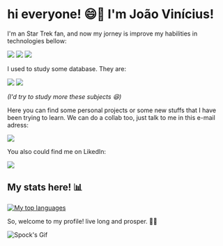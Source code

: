 <h1> hi everyone! 😄🖖 I'm João Vinícius! </h1>

<p>I'm an Star Trek fan, and now my jorney is improve my habilities in technologies bellow:</p>

![](https://img.shields.io/badge/C-00599C?style=for-the-badge&logo=c&logoColor=white)
![](https://img.shields.io/badge/Java-ED8B00?style=for-the-badge&logo=java&logoColor=white)
![](https://img.shields.io/badge/PHP-777BB4?style=for-the-badge&logo=php&logoColor=white)

<p> I used to study some database. They are: </p> 

![](https://img.shields.io/badge/PostgreSQL-316192?style=for-the-badge&logo=postgresql&logoColor=white)
![](https://img.shields.io/badge/MySQL-00000F?style=for-the-badge&logo=mysql&logoColor=white)

<em> (I'd try to study more these subjects 😆) </em>

<p> Here you can find some personal projects or some new stuffs that I have been trying to learn. We can do a collab too, just talk to me in this e-mail adress:</p>

<a href="mailto:joaoviniusdesouzasilva@hotmail.com"><img src="https://img.shields.io/badge/Microsoft_Outlook-0078D4?style=for-the-badge&logo=microsoft-outlook&logoColor=white"></a>

<p>You also could find me on LikedIn: </p>

<a href="https://www.linkedin.com/in/jo%C3%A3o-v%C3%ADnicius-souza-silva-137336178/" target="_blank"><img src="https://img.shields.io/badge/LinkedIn-0077B5?style=for-the-badge&logo=linkedin&logoColor=white"></a>

<h2> My stats here! 📊</h2>

[![My top languages](https://github-readme-stats.vercel.app/api/top-langs/?username=jvinisan&layout=compact&theme=tokyonight)](https://github.com/anuraghazra/github-readme-stats)

<p> So, welcome to my profile! live long and prosper. 🌈🖖</p>

![Spock's Gif](https://media.giphy.com/media/IL4iTvQH0MjS/giphy.gif)
